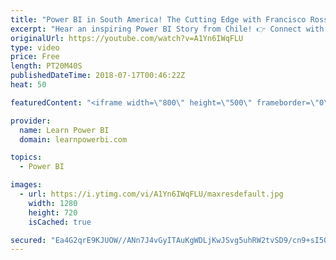 ```yaml
---
title: "Power BI in South America! The Cutting Edge with Francisco Rosselot"
excerpt: "Hear an inspiring Power BI Story from Chile! 👉 Connect with Francisco: www.Linkus.cl Partner | https://www.linkedin.com/in/francisco-rosselot/  👉 Join the LearnPowerBI Family: https://web.learnpowerbi.com/waitlist-invite/ How a Finance professional left his 15 hour workdays behind to form a Technology"
originalUrl: https://youtube.com/watch?v=A1Yn6IWqFLU
type: video
price: Free
length: PT20M40S
publishedDateTime: 2018-07-17T00:46:22Z
heat: 50

featuredContent: "<iframe width=\"800\" height=\"500\" frameborder=\"0\" src=\"https://www.youtube.com/embed/A1Yn6IWqFLU\" allow=\"accelerometer; autoplay; encrypted-media; gyroscope; picture-in-picture\" allowfullscreen></iframe>"

provider:
  name: Learn Power BI
  domain: learnpowerbi.com

topics:
  - Power BI

images:
  - url: https://i.ytimg.com/vi/A1Yn6IWqFLU/maxresdefault.jpg
    width: 1280
    height: 720
    isCached: true

secured: "Ea4G2qrE9KJUOW//ANn7J4vGyITAuKgWDLjKwJSvg5uhRW2tvSD9/cn9+sI5QmchSl2+O8QvBpIzLoiB/A75WCmR2/w+PmX3bbR8ad+HM1EqhqyhYNyrqKjmpy9GNrlr8md9+s4vcFve1HPfjSxH49jZzz0aTJFsNjmktaFN9LwDeJ0jOd2YDPM7yCAIuGYN0Afm0GsCUt5P3nSC7WQ0fwdigkyW+aXgsziDar8GA59R1TPKsMuE5GogKuRkjEE/hsD37+Q8oHnQHBOj0FJgn5vpphSeGl4Op0Et7MFyWdxC4YamTHwx+jGn6YdX0FKlKIgWoPNPdeD4pK8Oh3Oe9dSl/4Wq7K/9mDL3S0VFilTe+/G6AALex+pfGVCJoZ80t3CCCMjA19bD6doeRt2I3Ep3aXxs6SLM31ZBCJF5WoA=;s8ddV1RTcUfMsohVFggSfA=="
---
```


